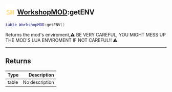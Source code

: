 ## <img src="../../.gitbook/assets/shared.png" width="32" height="32" /> [WorkshopMOD](../workshopmod/README.md):getENV

```lua
table WorkshopMOD:getENV()
```

Returns the mod's enviroment,⚠ BE VERY CAREFUL, YOU MIGHT MESS UP THE MOD'S LUA ENVIROMENT IF NOT CAREFUL!! ⚠

------
## Returns

| Type   | Description |
| ------ | ----------: |
| table | No description |

